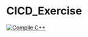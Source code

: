 # CICD_Exercise
[![Compile C++](https://github.com/wikey500/CICD_Exercise/actions/workflows/actions.yml/badge.svg)](https://github.com/wikey500/CICD_Exercise/actions/workflows/actions.yml)
